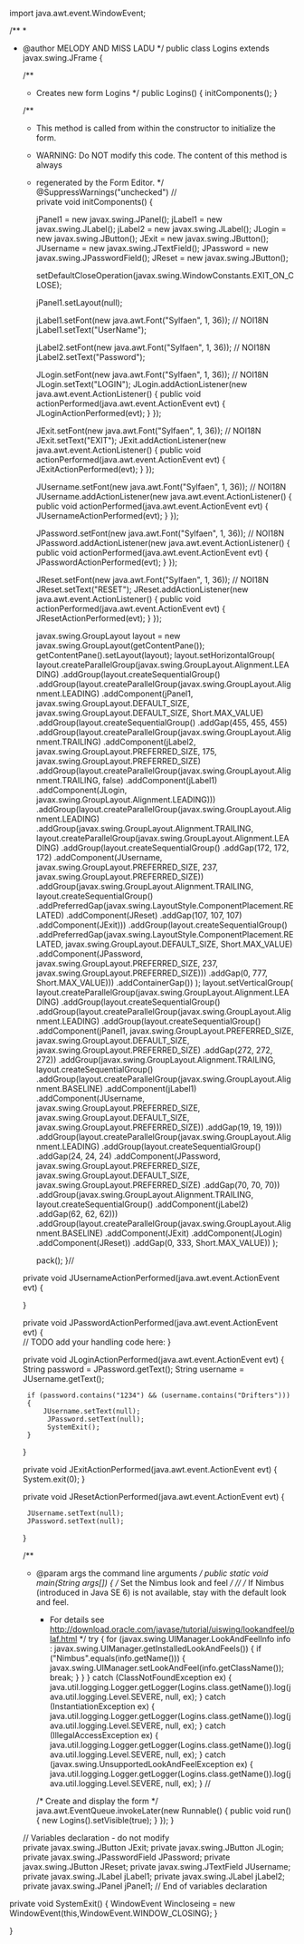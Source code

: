 import java.awt.event.WindowEvent;

/**
 *
 * @author MELODY AND MISS LADU
 */
public class Logins extends javax.swing.JFrame {

    /**
     * Creates new form Logins
     */
    public Logins() {
        initComponents();
    }

    /**
     * This method is called from within the constructor to initialize the form.
     * WARNING: Do NOT modify this code. The content of this method is always
     * regenerated by the Form Editor.
     */
    @SuppressWarnings("unchecked")
    // <editor-fold defaultstate="collapsed" desc="Generated Code">                          
    private void initComponents() {

        jPanel1 = new javax.swing.JPanel();
        jLabel1 = new javax.swing.JLabel();
        jLabel2 = new javax.swing.JLabel();
        JLogin = new javax.swing.JButton();
        JExit = new javax.swing.JButton();
        JUsername = new javax.swing.JTextField();
        JPassword = new javax.swing.JPasswordField();
        JReset = new javax.swing.JButton();

        setDefaultCloseOperation(javax.swing.WindowConstants.EXIT_ON_CLOSE);

        jPanel1.setLayout(null);

        jLabel1.setFont(new java.awt.Font("Sylfaen", 1, 36)); // NOI18N
        jLabel1.setText("UserName");

        jLabel2.setFont(new java.awt.Font("Sylfaen", 1, 36)); // NOI18N
        jLabel2.setText("Password");

        JLogin.setFont(new java.awt.Font("Sylfaen", 1, 36)); // NOI18N
        JLogin.setText("LOGIN");
        JLogin.addActionListener(new java.awt.event.ActionListener() {
            public void actionPerformed(java.awt.event.ActionEvent evt) {
                JLoginActionPerformed(evt);
            }
        });

        JExit.setFont(new java.awt.Font("Sylfaen", 1, 36)); // NOI18N
        JExit.setText("EXIT");
        JExit.addActionListener(new java.awt.event.ActionListener() {
            public void actionPerformed(java.awt.event.ActionEvent evt) {
                JExitActionPerformed(evt);
            }
        });

        JUsername.setFont(new java.awt.Font("Sylfaen", 1, 36)); // NOI18N
        JUsername.addActionListener(new java.awt.event.ActionListener() {
            public void actionPerformed(java.awt.event.ActionEvent evt) {
                JUsernameActionPerformed(evt);
            }
        });

        JPassword.setFont(new java.awt.Font("Sylfaen", 1, 36)); // NOI18N
        JPassword.addActionListener(new java.awt.event.ActionListener() {
            public void actionPerformed(java.awt.event.ActionEvent evt) {
                JPasswordActionPerformed(evt);
            }
        });

        JReset.setFont(new java.awt.Font("Sylfaen", 1, 36)); // NOI18N
        JReset.setText("RESET");
        JReset.addActionListener(new java.awt.event.ActionListener() {
            public void actionPerformed(java.awt.event.ActionEvent evt) {
                JResetActionPerformed(evt);
            }
        });

        javax.swing.GroupLayout layout = new javax.swing.GroupLayout(getContentPane());
        getContentPane().setLayout(layout);
        layout.setHorizontalGroup(
            layout.createParallelGroup(javax.swing.GroupLayout.Alignment.LEADING)
            .addGroup(layout.createSequentialGroup()
                .addGroup(layout.createParallelGroup(javax.swing.GroupLayout.Alignment.LEADING)
                    .addComponent(jPanel1, javax.swing.GroupLayout.DEFAULT_SIZE, javax.swing.GroupLayout.DEFAULT_SIZE, Short.MAX_VALUE)
                    .addGroup(layout.createSequentialGroup()
                        .addGap(455, 455, 455)
                        .addGroup(layout.createParallelGroup(javax.swing.GroupLayout.Alignment.TRAILING)
                            .addComponent(jLabel2, javax.swing.GroupLayout.PREFERRED_SIZE, 175, javax.swing.GroupLayout.PREFERRED_SIZE)
                            .addGroup(layout.createParallelGroup(javax.swing.GroupLayout.Alignment.TRAILING, false)
                                .addComponent(jLabel1)
                                .addComponent(JLogin, javax.swing.GroupLayout.Alignment.LEADING)))
                        .addGroup(layout.createParallelGroup(javax.swing.GroupLayout.Alignment.LEADING)
                            .addGroup(javax.swing.GroupLayout.Alignment.TRAILING, layout.createParallelGroup(javax.swing.GroupLayout.Alignment.LEADING)
                                .addGroup(layout.createSequentialGroup()
                                    .addGap(172, 172, 172)
                                    .addComponent(JUsername, javax.swing.GroupLayout.PREFERRED_SIZE, 237, javax.swing.GroupLayout.PREFERRED_SIZE))
                                .addGroup(javax.swing.GroupLayout.Alignment.TRAILING, layout.createSequentialGroup()
                                    .addPreferredGap(javax.swing.LayoutStyle.ComponentPlacement.RELATED)
                                    .addComponent(JReset)
                                    .addGap(107, 107, 107)
                                    .addComponent(JExit)))
                            .addGroup(layout.createSequentialGroup()
                                .addPreferredGap(javax.swing.LayoutStyle.ComponentPlacement.RELATED, javax.swing.GroupLayout.DEFAULT_SIZE, Short.MAX_VALUE)
                                .addComponent(JPassword, javax.swing.GroupLayout.PREFERRED_SIZE, 237, javax.swing.GroupLayout.PREFERRED_SIZE)))
                        .addGap(0, 777, Short.MAX_VALUE)))
                .addContainerGap())
        );
        layout.setVerticalGroup(
            layout.createParallelGroup(javax.swing.GroupLayout.Alignment.LEADING)
            .addGroup(layout.createSequentialGroup()
                .addGroup(layout.createParallelGroup(javax.swing.GroupLayout.Alignment.LEADING)
                    .addGroup(layout.createSequentialGroup()
                        .addComponent(jPanel1, javax.swing.GroupLayout.PREFERRED_SIZE, javax.swing.GroupLayout.DEFAULT_SIZE, javax.swing.GroupLayout.PREFERRED_SIZE)
                        .addGap(272, 272, 272))
                    .addGroup(javax.swing.GroupLayout.Alignment.TRAILING, layout.createSequentialGroup()
                        .addGroup(layout.createParallelGroup(javax.swing.GroupLayout.Alignment.BASELINE)
                            .addComponent(jLabel1)
                            .addComponent(JUsername, javax.swing.GroupLayout.PREFERRED_SIZE, javax.swing.GroupLayout.DEFAULT_SIZE, javax.swing.GroupLayout.PREFERRED_SIZE))
                        .addGap(19, 19, 19)))
                .addGroup(layout.createParallelGroup(javax.swing.GroupLayout.Alignment.LEADING)
                    .addGroup(layout.createSequentialGroup()
                        .addGap(24, 24, 24)
                        .addComponent(JPassword, javax.swing.GroupLayout.PREFERRED_SIZE, javax.swing.GroupLayout.DEFAULT_SIZE, javax.swing.GroupLayout.PREFERRED_SIZE)
                        .addGap(70, 70, 70))
                    .addGroup(javax.swing.GroupLayout.Alignment.TRAILING, layout.createSequentialGroup()
                        .addComponent(jLabel2)
                        .addGap(62, 62, 62)))
                .addGroup(layout.createParallelGroup(javax.swing.GroupLayout.Alignment.BASELINE)
                    .addComponent(JExit)
                    .addComponent(JLogin)
                    .addComponent(JReset))
                .addGap(0, 333, Short.MAX_VALUE))
        );

        pack();
    }// </editor-fold>                        

    private void JUsernameActionPerformed(java.awt.event.ActionEvent evt) {                                          
       
    }                                         

    private void JPasswordActionPerformed(java.awt.event.ActionEvent evt) {                                          
        // TODO add your handling code here:
    }                                         

    private void JLoginActionPerformed(java.awt.event.ActionEvent evt) {                                       
        String password = JPassword.getText();
        String username = JUsername.getText();
        
        if (password.contains("1234") && (username.contains("Drifters")))
        {
            JUsername.setText(null);
             JPassword.setText(null);
             SystemExit();
        }
    }                                      

    private void JExitActionPerformed(java.awt.event.ActionEvent evt) {                                      
        System.exit(0);
    }                                     

    private void JResetActionPerformed(java.awt.event.ActionEvent evt) {                                       
        
        JUsername.setText(null);
        JPassword.setText(null);
    }                                      

    /**
     * @param args the command line arguments
     */
    public static void main(String args[]) {
        /* Set the Nimbus look and feel */
        //<editor-fold defaultstate="collapsed" desc=" Look and feel setting code (optional) ">
        /* If Nimbus (introduced in Java SE 6) is not available, stay with the default look and feel.
         * For details see http://download.oracle.com/javase/tutorial/uiswing/lookandfeel/plaf.html 
         */
        try {
            for (javax.swing.UIManager.LookAndFeelInfo info : javax.swing.UIManager.getInstalledLookAndFeels()) {
                if ("Nimbus".equals(info.getName())) {
                    javax.swing.UIManager.setLookAndFeel(info.getClassName());
                    break;
                }
            }
        } catch (ClassNotFoundException ex) {
            java.util.logging.Logger.getLogger(Logins.class.getName()).log(java.util.logging.Level.SEVERE, null, ex);
        } catch (InstantiationException ex) {
            java.util.logging.Logger.getLogger(Logins.class.getName()).log(java.util.logging.Level.SEVERE, null, ex);
        } catch (IllegalAccessException ex) {
            java.util.logging.Logger.getLogger(Logins.class.getName()).log(java.util.logging.Level.SEVERE, null, ex);
        } catch (javax.swing.UnsupportedLookAndFeelException ex) {
            java.util.logging.Logger.getLogger(Logins.class.getName()).log(java.util.logging.Level.SEVERE, null, ex);
        }
        //</editor-fold>

        /* Create and display the form */
        java.awt.EventQueue.invokeLater(new Runnable() {
            public void run() {
                new Logins().setVisible(true);
            }
        });
    }

    // Variables declaration - do not modify                     
    private javax.swing.JButton JExit;
    private javax.swing.JButton JLogin;
    private javax.swing.JPasswordField JPassword;
    private javax.swing.JButton JReset;
    private javax.swing.JTextField JUsername;
    private javax.swing.JLabel jLabel1;
    private javax.swing.JLabel jLabel2;
    private javax.swing.JPanel jPanel1;
    // End of variables declaration                   



private void SystemExit()
{
WindowEvent Wincloseing = new WindowEvent(this,WindowEvent.WINDOW_CLOSING);
}



}




